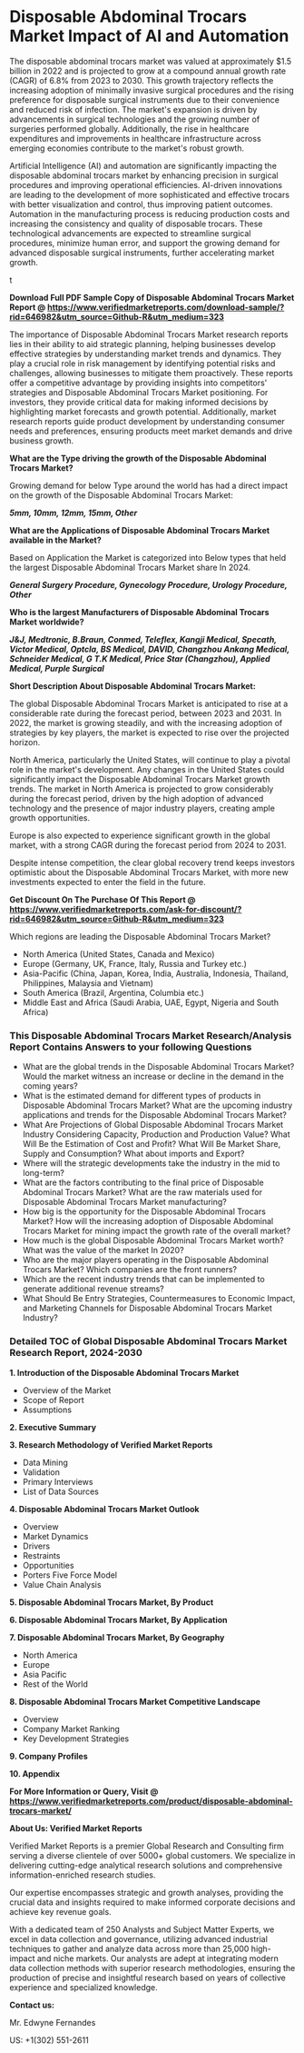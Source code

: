 <meta name="title" content="Global Disposable Abdominal Trocars Market Impact of AI and Automation"><meta name="description" content="The disposable abdominal trocars market was valued at approximately $1.5 billion in 2022 and is projected to grow at a compound annual growth rate (CAGR) of 6.8% from "><meta name="title" content="Disposable Abdominal Trocars Market Size, Share, Scope, Trends, Growth, Opportunities, Analysis, Forecast"><h1>Disposable Abdominal Trocars Market Impact of AI and Automation</h1><p>The disposable abdominal trocars market was valued at approximately $1.5 billion in 2022 and is projected to grow at a compound annual growth rate (CAGR) of 6.8% from 2023 to 2030. This growth trajectory reflects the increasing adoption of minimally invasive surgical procedures and the rising preference for disposable surgical instruments due to their convenience and reduced risk of infection. The market's expansion is driven by advancements in surgical technologies and the growing number of surgeries performed globally. Additionally, the rise in healthcare expenditures and improvements in healthcare infrastructure across emerging economies contribute to the market's robust growth.</p><p>Artificial Intelligence (AI) and automation are significantly impacting the disposable abdominal trocars market by enhancing precision in surgical procedures and improving operational efficiencies. AI-driven innovations are leading to the development of more sophisticated and effective trocars with better visualization and control, thus improving patient outcomes. Automation in the manufacturing process is reducing production costs and increasing the consistency and quality of disposable trocars. These technological advancements are expected to streamline surgical procedures, minimize human error, and support the growing demand for advanced disposable surgical instruments, further accelerating market growth.</p>t</p><p id="" class=""><strong>Download Full PDF Sample Copy of Disposable Abdominal Trocars Market Report @ <a href="https://www.verifiedmarketreports.com/download-sample/?rid=646982&utm_source=Github-R&utm_medium=323" target="_blank">https://www.verifiedmarketreports.com/download-sample/?rid=646982&utm_source=Github-R&utm_medium=323</a></strong></p><p>The importance of&nbsp;Disposable Abdominal Trocars Market research reports lies in their ability to aid strategic planning, helping businesses develop effective strategies by understanding market trends and dynamics. They play a crucial role in risk management by identifying potential risks and challenges, allowing businesses to mitigate them proactively. These reports offer a competitive advantage by providing insights into competitors' strategies and Disposable Abdominal Trocars Market positioning. For investors, they provide critical data for making informed decisions by highlighting market forecasts and growth potential. Additionally, market research reports guide product development by understanding consumer needs and preferences, ensuring products meet market demands and drive business growth.</p><p><strong>What are the&nbsp;Type driving the growth of the Disposable Abdominal Trocars Market?</strong></p><p id="" class="">Growing demand for below Type around the world has had a direct impact on the growth of the Disposable Abdominal Trocars Market:</p><em><strong>5mm, 10mm, 12mm, 15mm, Other</strong></em></p><strong>What are the&nbsp;Applications&nbsp;of Disposable Abdominal Trocars Market available in the Market?</strong></p><p id="" class="">Based on Application the Market is categorized into Below types that held the largest Disposable Abdominal Trocars Market share In 2024.</p><em><strong>General Surgery Procedure, Gynecology Procedure, Urology Procedure, Other</strong></em></p><strong>Who is the largest Manufacturers of Disposable Abdominal Trocars Market worldwide?</strong></p><p><em><strong>J&J, Medtronic, B.Braun, Conmed, Teleflex, Kangji Medical, Specath, Victor Medical, Optcla, BS Medical, DAVID, Changzhou Ankang Medical, Schneider Medical, G T.K Medical, Price Star (Changzhou), Applied Medical, Purple Surgical</strong></em></p><p id="" class=""><strong>Short Description About Disposable Abdominal Trocars Market:</strong></p><p>The global Disposable Abdominal Trocars Market is anticipated to rise at a considerable rate during the forecast period, between 2023 and 2031. In 2022, the market is growing steadily, and with the increasing adoption of strategies by key players, the market is expected to rise over the projected horizon.</p><p>North America, particularly the United States, will continue to play a pivotal role in the market's development. Any changes in the United States could significantly impact the Disposable Abdominal Trocars Market growth trends. The market in North America is projected to grow considerably during the forecast period, driven by the high adoption of advanced technology and the presence of major industry players, creating ample growth opportunities.</p><p>Europe is also expected to experience significant growth in the global market, with a strong CAGR during the forecast period from 2024 to 2031.</p><p>Despite intense competition, the clear global recovery trend keeps investors optimistic about the Disposable Abdominal Trocars Market, with more new investments expected to enter the field in the future.</p><p id="" class=""><strong>Get Discount On The Purchase Of This Report @ <a href="https://www.verifiedmarketreports.com/ask-for-discount/?rid=646982&utm_source=Github-R&utm_medium=323" target="_blank">https://www.verifiedmarketreports.com/ask-for-discount/?rid=646982&utm_source=Github-R&utm_medium=323</a></strong></p>Which regions are leading the Disposable Abdominal Trocars Market?</p><ul><li>North America (United States, Canada and Mexico)</li><li>Europe (Germany, UK, France, Italy, Russia and Turkey etc.)</li><li>Asia-Pacific (China, Japan, Korea, India, Australia, Indonesia, Thailand, Philippines, Malaysia and Vietnam)</li><li>South America (Brazil, Argentina, Columbia etc.)</li><li>Middle East and Africa (Saudi Arabia, UAE, Egypt, Nigeria and South Africa)</li></ul><h3 id="" class="">This Disposable Abdominal Trocars Market Research/Analysis Report Contains Answers to your following Questions</h3><ul><li>What are the global trends in the Disposable Abdominal Trocars Market? Would the market witness an increase or decline in the demand in the coming years?</li><li>What is the estimated demand for different types of products in Disposable Abdominal Trocars Market? What are the upcoming industry applications and trends for the Disposable Abdominal Trocars Market?</li><li>What Are Projections of Global Disposable Abdominal Trocars Market Industry Considering Capacity, Production and Production Value? What Will Be the Estimation of Cost and Profit? What Will Be Market Share, Supply and Consumption? What about imports and Export?</li><li>Where will the strategic developments take the industry in the mid to long-term?</li><li>What are the factors contributing to the final price of Disposable Abdominal Trocars Market? What are the raw materials used for Disposable Abdominal Trocars Market manufacturing?</li><li>How big is the opportunity for the Disposable Abdominal Trocars Market? How will the increasing adoption of Disposable Abdominal Trocars Market for mining impact the growth rate of the overall market?</li><li>How much is the global Disposable Abdominal Trocars Market worth? What was the value of the market In 2020?</li><li>Who are the major players operating in the Disposable Abdominal Trocars Market? Which companies are the front runners?</li><li>Which are the recent industry trends that can be implemented to generate additional revenue streams?</li><li>What Should Be Entry Strategies, Countermeasures to Economic Impact, and Marketing Channels for Disposable Abdominal Trocars Market Industry?</li></ul><h3 id="" class="">Detailed TOC of Global Disposable Abdominal Trocars Market Research Report, 2024-2030</h3><p id="" class=""><strong>1. Introduction of the Disposable Abdominal Trocars Market</strong></p><ul><li>Overview of the Market</li><li>Scope of Report</li><li>Assumptions</li></ul><p id="" class=""><strong>2. Executive Summary</strong></p><p id="" class=""><strong>3. Research Methodology of Verified Market Reports</strong></p><ul><li>Data Mining</li><li>Validation</li><li>Primary Interviews</li><li>List of Data Sources</li></ul><p id="" class=""><strong>4. Disposable Abdominal Trocars Market Outlook</strong></p><ul><li>Overview</li><li>Market Dynamics</li><li>Drivers</li><li>Restraints</li><li>Opportunities</li><li>Porters Five Force Model</li><li>Value Chain Analysis</li></ul><p id="" class=""><strong>5. Disposable Abdominal Trocars Market, By Product</strong></p><p id="" class=""><strong>6. Disposable Abdominal Trocars Market, By Application</strong></p><p id="" class=""><strong>7. Disposable Abdominal Trocars Market, By Geography</strong></p><ul><li>North America</li><li>Europe</li><li>Asia Pacific</li><li>Rest of the World</li></ul><p id="" class=""><strong>8. Disposable Abdominal Trocars Market Competitive Landscape</strong></p><ul><li>Overview</li><li>Company Market Ranking</li><li>Key Development Strategies</li></ul><p id="" class=""><strong>9. Company Profiles</strong></p><p id="" class=""><strong>10. Appendix</strong></p><p id="" class=""><strong>For More Information or Query, Visit @ <a href="https://www.verifiedmarketreports.com/product/disposable-abdominal-trocars-market/" target="_blank">https://www.verifiedmarketreports.com/product/disposable-abdominal-trocars-market/</a></strong></p><p id="" class=""><strong>About Us: Verified Market Reports</strong></p><p id="" class="">Verified Market Reports is a premier Global Research and Consulting firm serving a diverse clientele of over 5000+ global customers. We specialize in delivering cutting-edge analytical research solutions and comprehensive information-enriched research studies.</p><p id="" class="">Our expertise encompasses strategic and growth analyses, providing the crucial data and insights required to make informed corporate decisions and achieve key revenue goals.</p><p id="" class="">With a dedicated team of 250 Analysts and Subject Matter Experts, we excel in data collection and governance, utilizing advanced industrial techniques to gather and analyze data across more than 25,000 high-impact and niche markets. Our analysts are adept at integrating modern data collection methods with superior research methodologies, ensuring the production of precise and insightful research based on years of collective experience and specialized knowledge.</p><p id="" class=""><strong>Contact us:</strong></p><p id="" class="">Mr. Edwyne Fernandes</p><p id="" class="">US: +1(302) 551-2611</p>